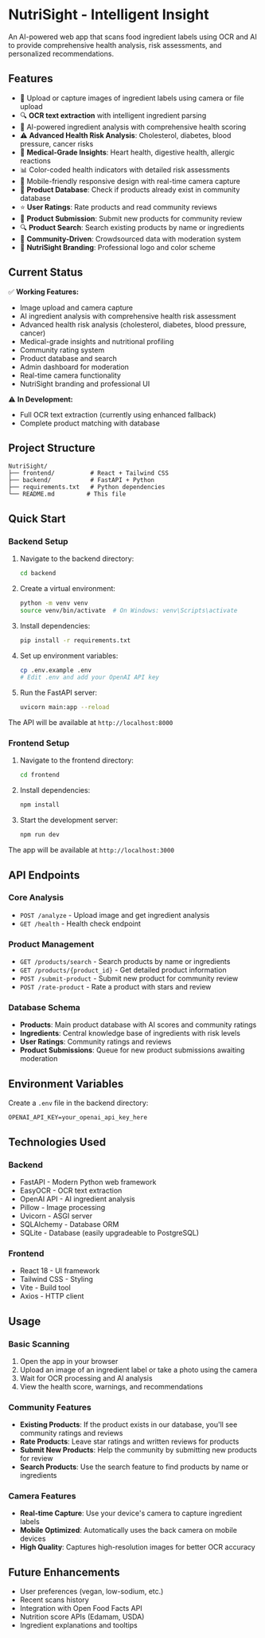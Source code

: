 # NutriSight - Intelligent  Insight

An AI-powered web app that scans food ingredient labels using OCR and AI to provide comprehensive health analysis, risk assessments, and personalized recommendations.

## Features

- 📸 Upload or capture images of ingredient labels using camera or file upload
- 🔍 **OCR text extraction** with intelligent ingredient parsing
- 🤖 AI-powered ingredient analysis with comprehensive health scoring
- ⚠️ **Advanced Health Risk Analysis**: Cholesterol, diabetes, blood pressure, cancer risks
- 🏥 **Medical-Grade Insights**: Heart health, digestive health, allergic reactions
- 📊 Color-coded health indicators with detailed risk assessments
- 📱 Mobile-friendly responsive design with real-time camera capture
- 🏪 **Product Database**: Check if products already exist in community database
- ⭐ **User Ratings**: Rate products and read community reviews
- 📝 **Product Submission**: Submit new products for community review
- 🔍 **Product Search**: Search existing products by name or ingredients
- 👥 **Community-Driven**: Crowdsourced data with moderation system
- 🎨 **NutriSight Branding**: Professional logo and color scheme

## Current Status

✅ **Working Features:**
- Image upload and camera capture
- AI ingredient analysis with comprehensive health risk assessment
- Advanced health risk analysis (cholesterol, diabetes, blood pressure, cancer)
- Medical-grade insights and nutritional profiling
- Community rating system
- Product database and search
- Admin dashboard for moderation
- Real-time camera functionality
- NutriSight branding and professional UI

⚠️ **In Development:**
- Full OCR text extraction (currently using enhanced fallback)
- Complete product matching with database

## Project Structure

```
NutriSight/
├── frontend/          # React + Tailwind CSS
├── backend/           # FastAPI + Python
├── requirements.txt   # Python dependencies
└── README.md         # This file
```

## Quick Start

### Backend Setup

1. Navigate to the backend directory:
   ```bash
   cd backend
   ```

2. Create a virtual environment:
   ```bash
   python -m venv venv
   source venv/bin/activate  # On Windows: venv\Scripts\activate
   ```

3. Install dependencies:
   ```bash
   pip install -r requirements.txt
   ```

4. Set up environment variables:
   ```bash
   cp .env.example .env
   # Edit .env and add your OpenAI API key
   ```

5. Run the FastAPI server:
   ```bash
   uvicorn main:app --reload
   ```

The API will be available at `http://localhost:8000`

### Frontend Setup

1. Navigate to the frontend directory:
   ```bash
   cd frontend
   ```

2. Install dependencies:
   ```bash
   npm install
   ```

3. Start the development server:
   ```bash
   npm run dev
   ```

The app will be available at `http://localhost:3000`

## API Endpoints

### Core Analysis
- `POST /analyze` - Upload image and get ingredient analysis
- `GET /health` - Health check endpoint

### Product Management
- `GET /products/search` - Search products by name or ingredients
- `GET /products/{product_id}` - Get detailed product information
- `POST /submit-product` - Submit new product for community review
- `POST /rate-product` - Rate a product with stars and review

### Database Schema
- **Products**: Main product database with AI scores and community ratings
- **Ingredients**: Central knowledge base of ingredients with risk levels
- **User Ratings**: Community ratings and reviews
- **Product Submissions**: Queue for new product submissions awaiting moderation

## Environment Variables

Create a `.env` file in the backend directory:

```
OPENAI_API_KEY=your_openai_api_key_here
```

## Technologies Used

### Backend
- FastAPI - Modern Python web framework
- EasyOCR - OCR text extraction
- OpenAI API - AI ingredient analysis
- Pillow - Image processing
- Uvicorn - ASGI server
- SQLAlchemy - Database ORM
- SQLite - Database (easily upgradeable to PostgreSQL)

### Frontend
- React 18 - UI framework
- Tailwind CSS - Styling
- Vite - Build tool
- Axios - HTTP client

## Usage

### Basic Scanning
1. Open the app in your browser
2. Upload an image of an ingredient label or take a photo using the camera
3. Wait for OCR processing and AI analysis
4. View the health score, warnings, and recommendations

### Community Features
- **Existing Products**: If the product exists in our database, you'll see community ratings and reviews
- **Rate Products**: Leave star ratings and written reviews for products
- **Submit New Products**: Help the community by submitting new products for review
- **Search Products**: Use the search feature to find products by name or ingredients

### Camera Features
- **Real-time Capture**: Use your device's camera to capture ingredient labels
- **Mobile Optimized**: Automatically uses the back camera on mobile devices
- **High Quality**: Captures high-resolution images for better OCR accuracy

## Future Enhancements

- User preferences (vegan, low-sodium, etc.)
- Recent scans history
- Integration with Open Food Facts API
- Nutrition score APIs (Edamam, USDA)
- Ingredient explanations and tooltips
